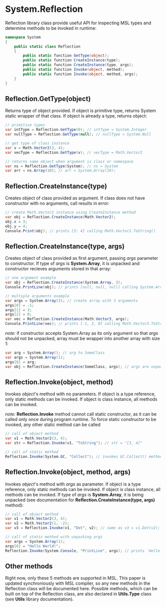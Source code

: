# System.Reflection
Reflection library class provide useful API for inspecting MSL types and determine methods to be invoked in runtime:
```cs
namespace System
{
    public static class Reflection
    {
        public static function GetType(object);
        public static function CreateInstance(type);
        public static function CreateInstance(type, args);
        public static function Invoke(object, method);
        public static function Invoke(object, method, args);
    }
}
```
## Reflection.GetType(object)
Returns type of object provided. If object is primitive type, returns System static wrapper of that class. If object is already a type, returns object:
```cs
// primitive types
var intType = Reflection.GetType(0); // intType = System.Integer
var nullType = Reflection.GetType(null); // nullType = System.Null

// get type of class instance
var v = Math.Vector2(3, 4);
var vecType = Reflection.GetType(v); // vecType = Math.Vector2

// returns same object when argument is class or namespace
var ns = Reflection.GetType(System); // ns = System
var arr = ns.Array(10); // arr = System.Array(10);
```
## Reflection.CreateInstance(type)
Creates object of class provided as argument. If class does not have constructor with no arguments, call results in error:
```cs
// create Math.Vector2 instance using CreateInstance method
var obj = Reflection.CreateInstance(Math.Vector2);
obj.x = 3;
obj.y = 4;
Console.Print(obj); // prints [3; 4] calling Math.Vector2.ToString()
```
## Reflection.CreateInstance(type, args)
Creates object of class provided as first argument, passing *args* parameter to constructor. If type of *args* is **System.Array**, it is unpacked and constructor recieves arguments stored in that array:
```cs
// one argument example
var obj = Reflection.CreateInstance(System.Array, 3);
Console.PrintLine(obj); // prints [null, null, null] calling System.Array.ToString()

// multiple arguments example
var args = System.Array(3); // create array with 3 arguments
args[0] = -1;
args[1] = 3;
args[2] = 0;
var vec = Reflection.CreateInstance(Math.Vector3, args);
Console.PrintLine(vec); // prints [-1, 3, 0] calling Math.Vector3.ToString()
```
*note:* if constructor accepts System.Array as its only argument so that *args* should not be unpacked, array must be wrapper into another array with size 1:
```cs
var arg = System.Array(); // arg to SomeClass
var args = System.Array(1);
args[0] = arg;
var obj = Reflection.CreateInstance(SomeClass, args); // args are unpacked and SomeClass recieves arg
```
## Reflection.Invoke(object, method)
Invokes *object*'s method with no parameters. If object is a type reference, only static methods can be invoked. If object is class instance, all methods can be invoked.

*note:* **Reflection.Invoke** method cannot call static constructor, as it can be called only once during program runtime. To force static constructor to be invoked, any other static method can be called
```cs
// call of object method
var v1 = Math.Vector2(3, 4);
var str = Reflection.Invoke(v1, "ToString"); // str = "[3, 4]"

// call of static method
Reflection.Invoke(System.GC, "Collect"); // invokes GC.Collect() method
```
## Reflection.Invoke(object, method, args)
Invokes *object*'s method with *args* as parameter. If object is a type reference, only static methods can be invoked. If object is class instance, all methods can be invoked. If type of *args* is **System.Array**, it is being unpacked (see documentation for **Reflection.CreateInstance(type, args)** method):
```cs
// call of object method
var v1 = Math.Vector2(3, 4);
var v2 = Math.Vector2(1, -2);
var v3 = Reflection.Invoke(v1, "Dot", v2); // same as v3 = v1.Dot(v2);

// call of static method with unpacking args
var args = System.Array(1);
args[0] = "Hello World!";
Reflection.Invoke(System.Console, "PrintLine", args); // prints `Hello World!`
```
## Other methods
Right now, only these 5 methods are supported in MSL. This paper is updated synchroniously with MSL compiler, so any new methods in the Reflection class will be documented here. Possible methods, which can be built on top of the Reflection class, are also declared in **Utils.Type** class (see **Utils** library documentation).
